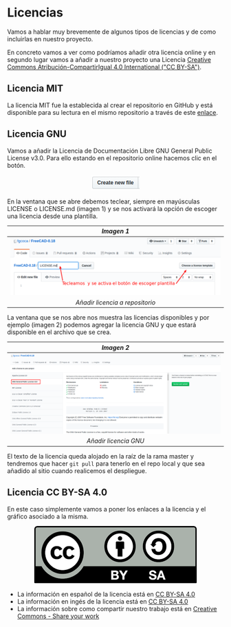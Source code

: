 # Licencias

Vamos a hablar muy brevemente de algunos tipos de licencias y de como incluirlas en nuestro proyecto.

En concreto vamos a ver como podríamos añadir otra licencia online y en segundo lugar vamos a añadir a nuestro proyecto una Licencia [Creative Commons Atribución-CompartirIgual 4.0 International ("CC BY-SA")](https://creativecommons.org/licenses/by-sa/4.0/deed.es).

## Licencia MIT

La licencia MIT fue la establecida al crear el repositorio en GitHub y está disponible para su lectura en el mismo repositorio a través de este [enlace](https://github.com/fgcoca/Como-documento/blob/master/LICENSE).

## Licencia GNU

Vamos a añadir la Licencia de Documentación Libre GNU General Public License v3.0. Para ello estando en el repositorio online hacemos clic en el botón.

<center>

![boton](../img/licencias/boton.png)

</center>

En la ventana que se abre debemos teclear, siempre en mayúsculas LICENSE o LICENSE.md (imagen 1) y se nos activará la opción de escoger una licencia desde una plantilla.

<center>

| _Imagen 1_ |
|:-:|
| ![Añadir licencia a repositorio](../img/licencias/i1.png) |
| _Añadir licencia a repositorio_ |

</center>

La ventana que se nos abre nos muestra las licencias disponibles y por ejemplo (imagen 2) podemos agregar la licencia GNU y que estará disponible en el archivo que se crea.

<center>

| _Imagen 2_ |
|:-:|
| ![Añadir licencia GNU](../img/licencias/i2.png) |
| _Añadir licencia GNU_ |

</center>

El texto de la licencia queda alojado en la raíz de la rama master y tendremos que hacer `git pull` para tenerlo en el repo local y que sea añadido al sitio cuando realicemos el despliegue.

## Licencia CC BY-SA 4.0

En este caso simplemente vamos a poner los enlaces a la licencia y el gráfico asociado a la misma.

<center>

![CC BY-SA 4.0](../img/licencia.png)

</center>

* La información en español de la licencia está en [CC BY-SA 4.0](https://creativecommons.org/licenses/by-sa/4.0/deed.es)
* La información en ingés de la licencia está en [CC BY-SA 4.0](https://creativecommons.org/licenses/by-sa/4.0/deed.en)
* La información sobre como compartir nuestro trabajo está en [Creative Commons - Share your work](https://creativecommons.org/share-your-work/)
